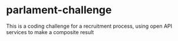 # parlament-challenge
This is a coding challenge for a recruitment process, using open API services to make a composite result
